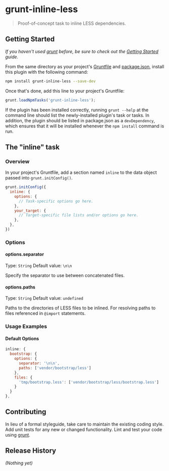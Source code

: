 # grunt-inline-less

> Proof-of-concept task to inline LESS dependencies.

## Getting Started
_If you haven't used [grunt][] before, be sure to check out the [Getting Started][] guide._

From the same directory as your project's [Gruntfile][Getting Started] and [package.json][], install this plugin with the following command:

```bash
npm install grunt-inline-less --save-dev
```

Once that's done, add this line to your project's Gruntfile:

```js
grunt.loadNpmTasks('grunt-inline-less');
```

If the plugin has been installed correctly, running `grunt --help` at the command line should list the newly-installed plugin's task or tasks. In addition, the plugin should be listed in package.json as a `devDependency`, which ensures that it will be installed whenever the `npm install` command is run.

[grunt]: http://gruntjs.com/
[Getting Started]: https://github.com/gruntjs/grunt/blob/devel/docs/getting_started.md
[package.json]: https://npmjs.org/doc/json.html

## The "inline" task

### Overview
In your project's Gruntfile, add a section named `inline` to the data object passed into `grunt.initConfig()`.

```js
grunt.initConfig({
  inline: {
    options: {
      // Task-specific options go here.
    },
    your_target: {
      // Target-specific file lists and/or options go here.
    },
  },
})
```

### Options

#### options.separator
Type: `String`
Default value: `\n\n`

Specify the separator to use between concatenated files.

#### options.paths
Type: `String`
Default value: `undefined`

Paths to the directories of LESS files to be inlined. For resolving paths to files referenced in `@import` statements.

### Usage Examples

#### Default Options

```js
inline: {
  bootstrap: {
    options: {
      separator: '\n\n',
      paths: ['vendor/bootstrap/less']
    },
    files: {
      'tmp/bootstrap.less': ['vendor/bootstrap/less/bootstrap.less']
    }
  }
},
```


## Contributing
In lieu of a formal styleguide, take care to maintain the existing coding style. Add unit tests for any new or changed functionality. Lint and test your code using [grunt][].

## Release History
_(Nothing yet)_
